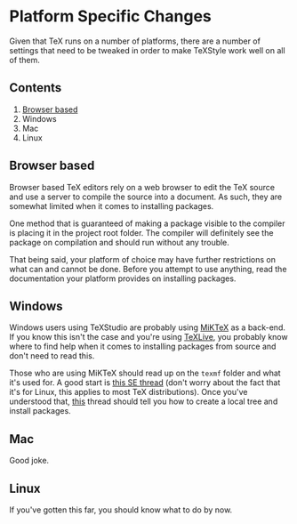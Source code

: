 # Platform Specific Changes

Given that TeX runs on a number of platforms, there are a number of settings that need to be tweaked in order to make TeXStyle work well on all of them.

## Contents

1. [Browser based](#browser-based)
1. Windows
1. Mac
1. Linux

## Browser based

Browser based TeX editors rely on a web browser to edit the TeX source and use a server to compile the source into a document.
As such, they are somewhat limited when it comes to installing packages.

One method that is guaranteed of making a package visible to the compiler is placing it in the project root folder.
The compiler will definitely see the package on compilation and should run without any trouble.

That being said, your platform of choice may have further restrictions on what can and cannot be done.
Before you attempt to use anything, read the documentation your platform provides on installing packages.

## Windows

Windows users using TeXStudio are probably using [MiKTeX](https://miktex.org/) as a back-end.
If you know this isn't the case and you're using [TeXLive](https://www.tug.org/texlive/), you probably know where to find help when it comes to installing packages from source and don't need to read this.

Those who are using MiKTeX should read up on the `texmf` folder and what it's used for.
A good start is [this SE thread](https://tex.stackexchange.com/questions/420620/what-is-texmf-and-what-is-its-relation-to-tex/420623) (don't worry about the fact that it's for Linux, this applies to most TeX distributions).
Once you've understood that, [this](https://tex.stackexchange.com/questions/69483/create-a-local-texmf-tree-in-miktex#69484) thread should tell you how to create a local tree and install packages.

## Mac

Good joke.

## Linux

If you've gotten this far, you should know what to do by now.
